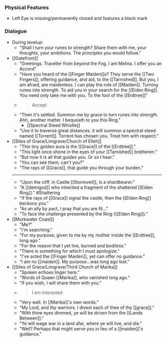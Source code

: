 ### Physical Features
- Left Eye is missing/permanently closed and features a black mark

### Dialogue
- During levelup: 
	- "Shall I turn your runes to strength? Share them with me, your thoughts, your ambitions. The principles you would follow."
- [[Gatefront]]
	- "Greetings. Traveller from beyond the Fog. I am Melina. I offer you an Accord"
	- "Have you heard of the [[Finger Maiden]]s? They serve the [[Two Fingers]], offering guidance, and aid, to the [[Tarnished]]. But you, I am afraid, are maidenless. I can play the role of [[Maiden]]. Turning runes into strength. To aid you in your search for the [[Elden Ring]]. You need only take me with you. To the foot of the [[Erdtree]]"
	- >Accept
	- "Then it's settled. Summon me by grace to turn runes into strength. Ahh, another matter. I bequeath to you this Ring."
		- [[Spectral Steed Whistle]]
	- "Use it to traverse great distances. it will summon a spectral steed named [[Torrent]]. Torrent has chosen you. Treat him with respect."
- [[Sites of Grace/Limgrave/Church of Elleh]]
	- "This tiny golden aura is the [[Grace]] of the [[Erdtree]]."
	- "This light once shone in the eyes of your [[Tarnished]] bretheren."
	- "But now it is all that guides you. Or so I hear."
	- "You can see them, can't you?"
	- "The rays of [[Grace]], that guide you through your burden."
	- ---
	- "Upon the cliff, in Castle [[Stormveil]], is a shardbearer."
	- "A [[demigod]] who inherited a fragment of the shattered [[Elden Ring]]." #Shattering 
	- "If the rays of [[Grace]] signal the castle, then the [[Elden Ring]] beckons you."
	- "As an ally by pact, I pray that you are fit..."
	- "To face the challenge presented by the Ring ([[Elden Ring]])."
- [[Murkwater Coast]]
	- "Me?"
	- "I'm searching."
	- "For my purpose, given to me by my mother inside the [[Erdtree]], long ago."
	- "For the reason that I yet live, burned and bodiless."
	- "There is something for which I must apologize."
	- "I've acted the [[Finger Maiden]], yet can offer no guidance."
	- "I am no [[maiden]]. My purpose...was long ago lost."
- [[Sites of Grace/Limgrave/Third Church of Marika]]
	- "Spoken echoes linger here."
	- "Words of Queen [[Marika]], who vanished long ago."
	- "If you wish, I will share them with you."
	- >I am interested
	- "Very well. In [[Marika]]'s own words."
	- "My Lord, and thy warriors. I divest each of thee of thy [[grace]]."
	- "With thine eyes dimmed, ye will be driven from the [[Lands Between]]."
	- "Ye will wage war in a land afar, where ye will live, and die."
	- "Well? Perhaps that might serve you in lieu of a [[maiden]]'s guidance."